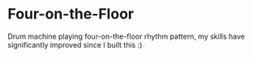 # Four-on-the-Floor
Drum machine playing four-on-the-floor rhythm pattern, my skills have significantly improved since I built this :)
